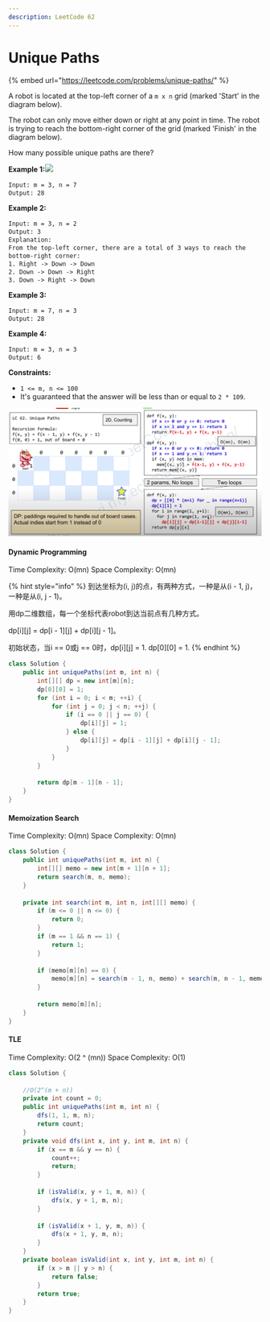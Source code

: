 ```yaml
---
description: LeetCode 62
---
```


# Unique Paths

{% embed url="https://leetcode.com/problems/unique-paths/" %}



A robot is located at the top-left corner of a `m x n` grid (marked 'Start' in the diagram below).

The robot can only move either down or right at any point in time. The robot is trying to reach the bottom-right corner of the grid (marked 'Finish' in the diagram below).

How many possible unique paths are there?

**Example 1:**![](https://assets.leetcode.com/uploads/2018/10/22/robot\_maze.png)

```
Input: m = 3, n = 7
Output: 28
```

**Example 2:**

```
Input: m = 3, n = 2
Output: 3
Explanation:
From the top-left corner, there are a total of 3 ways to reach the bottom-right corner:
1. Right -> Down -> Down
2. Down -> Down -> Right
3. Down -> Right -> Down
```

**Example 3:**

```
Input: m = 7, n = 3
Output: 28
```

**Example 4:**

```
Input: m = 3, n = 3
Output: 6
```

**Constraints:**

* `1 <= m, n <= 100`
* It's guaranteed that the answer will be less than or equal to `2 * 109`.

![](<../.gitbook/assets/image (31).png>)

#### Dynamic Programming

Time Complexity: O(mn)  Space Complexity: O(mn)

{% hint style="info" %}
到达坐标为(i, j)的点，有两种方式，一种是从(i - 1, j)，一种是从(i, j - 1)。

用dp二维数组，每一个坐标代表robot到达当前点有几种方式。

dp\[i]\[j] = dp\[i - 1]\[j] + dp\[i]\[j - 1]。

初始状态，当i == 0或j == 0时，dp\[i]\[j] = 1. dp\[0]\[0] = 1.
{% endhint %}

```java
class Solution {
    public int uniquePaths(int m, int n) {
        int[][] dp = new int[m][n];
        dp[0][0] = 1;
        for (int i = 0; i < m; ++i) {
            for (int j = 0; j < n; ++j) {
                if (i == 0 || j == 0) {
                    dp[i][j] = 1;
                } else {
                    dp[i][j] = dp[i - 1][j] + dp[i][j - 1];
                }
            }
        }
        
        return dp[m - 1][n - 1];
    }
}
```

#### Memoization Search

Time Complexity: O(mn)  Space Complexity: O(mn)

```java
class Solution {
    public int uniquePaths(int m, int n) {
        int[][] memo = new int[m + 1][n + 1];
        return search(m, n, memo);
    }
    
    private int search(int m, int n, int[][] memo) {
        if (m <= 0 || n <= 0) {
            return 0;
        }
        if (m == 1 && n == 1) {
            return 1;
        }
        
        if (memo[m][n] == 0) {
            memo[m][n] = search(m - 1, n, memo) + search(m, n - 1, memo);
        }
        
        return memo[m][n];
    }
}
```

#### TLE

Time Complexity: O(2 ^ (mn)) Space Complexity: O(1)&#x20;

```java
class Solution {

    //O(2^(m + n))
    private int count = 0;
    public int uniquePaths(int m, int n) {
        dfs(1, 1, m, n);
        return count;
    }
    private void dfs(int x, int y, int m, int n) {
        if (x == m && y == n) {
            count++;
            return;
        }
        
        if (isValid(x, y + 1, m, n)) {
            dfs(x, y + 1, m, n);
        }
        
        if (isValid(x + 1, y, m, n)) {
            dfs(x + 1, y, m, n);
        }
    }
    private boolean isValid(int x, int y, int m, int n) {
        if (x > m || y > n) {
            return false;
        }
        return true;
    }
}
```

